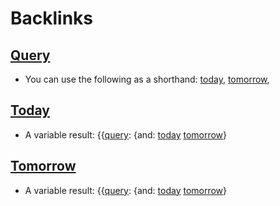 
# Backlinks
## [Query](<Query.md>)
- You can use the following as a shorthand: [today](<today.md>), [tomorrow](<tomorrow.md>),

## [Today](<Today.md>)
- A variable result: {{[query](<query.md>): {and: [today](<today.md>) [tomorrow](<tomorrow.md>)}

## [Tomorrow](<Tomorrow.md>)
- A variable result: {{[query](<query.md>): {and: [today](<today.md>) [tomorrow](<tomorrow.md>)}

